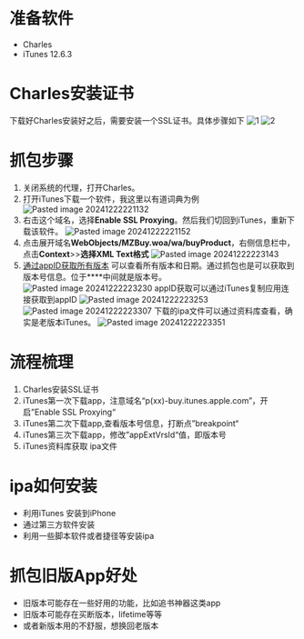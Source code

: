# 准备软件
- Charles
- iTunes 12.6.3
# Charles安装证书
下载好Charles安装好之后，需要安装一个SSL证书。具体步骤如下
![1](https://github.com/user-attachments/assets/5295a917-eb28-401c-8422-6514b360df1d)
![2](https://github.com/user-attachments/assets/c3f39fbd-f6f5-443b-a7da-eb17b3ac04df)
# 抓包步骤
1. 关闭系统的代理，打开Charles。
2. 打开iTunes下载一个软件，我这里以有道词典为例
![Pasted image 20241222221132](https://github.com/user-attachments/assets/f1e76b3e-5346-46d6-8581-2af21477d776)
3. 右击这个域名，选择**Enable SSL Proxying**。然后我们切回到iTunes，重新下载该软件。
![Pasted image 20241222221152](https://github.com/user-attachments/assets/a9e207bc-f15f-4ef1-a50b-ef106e235da9)
4. 点击展开域名**WebObjects/MZBuy.woa/wa/buyProduct**，右侧信息栏中，点击**Context**>>**选择XML Text格式**
![Pasted image 20241222223143](https://github.com/user-attachments/assets/27a04a61-5bd6-4afa-9eb9-a4cfe2fa1185)
5. [通过appID获取所有版本](https://api.unlimapps.com/v1/apple_apps/[你获得的appID]/versions)  可以查看所有版本和日期。通过抓包也是可以获取到版本号信息。位于**<array></array>**中间就是版本号。
![Pasted image 20241222223230](https://github.com/user-attachments/assets/4dbdd5ea-4495-48b3-bd05-067797a76c20)
appID获取可以通过iTunes复制应用连接获取到appID
![Pasted image 20241222223253](https://github.com/user-attachments/assets/d22a82a1-10fc-4583-818b-da50b1948995)
![Pasted image 20241222223307](https://github.com/user-attachments/assets/ba55f3bb-3336-40c3-90cc-5f50f908f352)
下载的ipa文件可以通过资料库查看，确实是老版本iTunes。
![Pasted image 20241222223351](https://github.com/user-attachments/assets/ba07b850-a085-4ddf-b3df-43b09f6c1be5)
# 流程梳理
1. Charles安装SSL证书
2. iTunes第一次下载app，注意域名“p(xx)-buy.itunes.apple.com”，开启”Enable SSL Proxying“
3. iTunes第二次下载app,查看版本号信息，打断点”breakpoint“
4. iTunes第三次下载app，修改”appExtVrsId“值，即版本号
5. iTunes资料库获取 ipa文件
# ipa如何安装
- 利用iTunes 安装到iPhone
- 通过第三方软件安装
- 利用一些脚本软件或者捷径等安装ipa
# 抓包旧版App好处
- 旧版本可能存在一些好用的功能，比如追书神器这类app
- 旧版本可能存在买断版本，lifetime等等
- 或者新版本用的不舒服，想换回老版本
